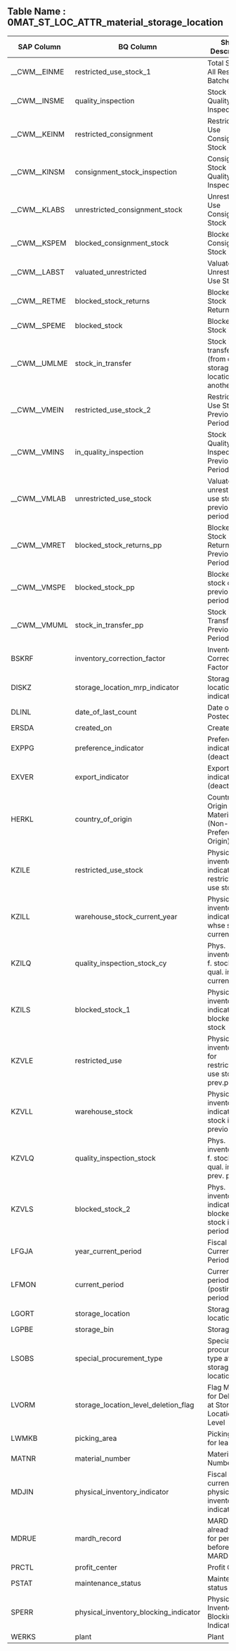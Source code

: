 
## Table Name : 0MAT_ST_LOC_ATTR_material_storage_location


| SAP Column | BQ Column | Short Description |
|---|---|---|
| __CWM__EINME | restricted_use_stock_1 | Total Stock of All Restricted Batches |
| __CWM__INSME | quality_inspection | Stock in Quality Inspection |
| __CWM__KEINM | restricted_consignment | Restricted-Use Consignment Stock |
| __CWM__KINSM | consignment_stock_inspection | Consignment Stock in Quality Inspection |
| __CWM__KLABS | unrestricted_consignment_stock | Unrestricted-Use Consignment Stock |
| __CWM__KSPEM | blocked_consignment_stock | Blocked Consignment Stock |
| __CWM__LABST | valuated_unrestricted | Valuated Unrestricted-Use Stock |
| __CWM__RETME | blocked_stock_returns | Blocked Stock Returns |
| __CWM__SPEME | blocked_stock | Blocked Stock |
| __CWM__UMLME | stock_in_transfer | Stock in transfer (from one storage location to another) |
| __CWM__VMEIN | restricted_use_stock_2 | Restricted-Use Stock in Previous Period |
| __CWM__VMINS | in_quality_inspection | Stock in Quality Inspection in Previous Period |
| __CWM__VMLAB | unrestricted_use_stock | Valuated unrestricted-use stock in previous period |
| __CWM__VMRET | blocked_stock_returns_pp | Blocked Stock Returns in Previous Period |
| __CWM__VMSPE | blocked_stock_pp | Blocked stock of previous period |
| __CWM__VMUML | stock_in_transfer_pp | Stock in Transfer in Previous Period |
| BSKRF | inventory_correction_factor | Inventory Correction Factor |
| DISKZ | storage_location_mrp_indicator | Storage location MRP indicator |
| DLINL | date_of_last_count | Date of Last Posted Count |
| ERSDA | created_on | Created On |
| EXPPG | preference_indicator | Preference indicator (deactivated) |
| EXVER | export_indicator | Export indicator (deactivated) |
| HERKL | country_of_origin | Country of Origin of Material (Non-Preferential Origin) |
| KZILE | restricted_use_stock | Physical inventory indicator for restricted-use stock |
| KZILL | warehouse_stock_current_year | Physical inventory indicator for whse stock in current year |
| KZILQ | quality_inspection_stock_cy | Phys. inventory ind. f. stock in qual. insp. in current year |
| KZILS | blocked_stock_1 | Physical inventory indicator for blocked stock |
| KZVLE | restricted_use | Physical inventory ind. for restricted-use stock, prev.pd |
| KZVLL | warehouse_stock | Physical inventory indicator for stock in previous year |
| KZVLQ | quality_inspection_stock | Phys. inventory ind. f. stock in qual. insp. in prev. period |
| KZVLS | blocked_stock_2 | Phys. inventory indicator for blocked stock in prev. period |
| LFGJA | year_current_period | Fiscal Year of Current Period |
| LFMON | current_period | Current period (posting period) |
| LGORT | storage_location | Storage location |
| LGPBE | storage_bin | Storage Bin |
| LSOBS | special_procurement_type | Special procurement type at storage location level |
| LVORM | storage_location_level_deletion_flag | Flag Material for Deletion at Storage Location Level |
| LWMKB | picking_area | Picking area for lean WM |
| MATNR | material_number | Material Number |
| MDJIN | physical_inventory_indicator | Fiscal year of current physical inventory indicator |
| MDRUE | mardh_record | MARDH rec. already exists for per. before last of MARD per. |
| PRCTL | profit_center | Profit Center |
| PSTAT | maintenance_status | Maintenance status |
| SPERR | physical_inventory_blocking_indicator | Physical Inventory Blocking Indicator |
| WERKS | plant | Plant |